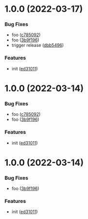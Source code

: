 # 1.0.0 (2022-03-17)


### Bug Fixes

* foo ([c785092](https://github.com/dword-design/notion-dependency-graph/commit/c7850924881099c6de2ca690a64a4509c7177206))
* foo ([3b9f196](https://github.com/dword-design/notion-dependency-graph/commit/3b9f196128db3975a07dcede8ff726e4b4eec3a3))
* trigger release ([dbb5496](https://github.com/dword-design/notion-dependency-graph/commit/dbb5496bb25f18b42c8a99c2b81e42393ea57c0f))


### Features

* init ([ed31011](https://github.com/dword-design/notion-dependency-graph/commit/ed31011d5ce2289a638d7110cf7412bf776d5ca2))

# 1.0.0 (2022-03-14)


### Bug Fixes

* foo ([c785092](https://github.com/dword-design/notion-dependency-graph/commit/c7850924881099c6de2ca690a64a4509c7177206))
* foo ([3b9f196](https://github.com/dword-design/notion-dependency-graph/commit/3b9f196128db3975a07dcede8ff726e4b4eec3a3))


### Features

* init ([ed31011](https://github.com/dword-design/notion-dependency-graph/commit/ed31011d5ce2289a638d7110cf7412bf776d5ca2))

# 1.0.0 (2022-03-14)


### Bug Fixes

* foo ([3b9f196](https://github.com/dword-design/notion-dependency-graph/commit/3b9f196128db3975a07dcede8ff726e4b4eec3a3))


### Features

* init ([ed31011](https://github.com/dword-design/notion-dependency-graph/commit/ed31011d5ce2289a638d7110cf7412bf776d5ca2))
